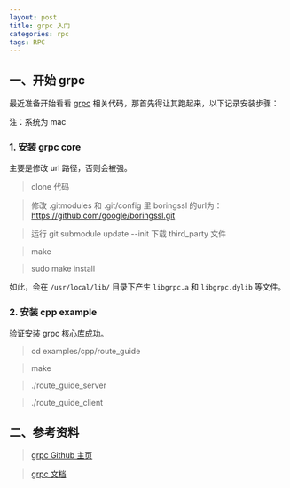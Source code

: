 ```yaml
---
layout: post
title: grpc 入门
categories: rpc
tags: RPC
---
```


## 一、开始 grpc 

最近准备开始看看 [grpc](https://github.com/grpc/grpc) 相关代码，那首先得让其跑起来，以下记录安装步骤：

注：系统为 mac

### 1. 安装 grpc core

主要是修改 url 路径，否则会被强。

> clone 代码

> 修改 .gitmodules 和 .git/config 里 boringssl 的url为：https://github.com/google/boringssl.git

> 运行 git submodule update --init 下载 third_party 文件

> make

> sudo make install

如此，会在 `/usr/local/lib/` 目录下产生 `libgrpc.a` 和 `libgrpc.dylib` 等文件。

<!--more-->

### 2. 安装 cpp example

验证安装 grpc 核心库成功。

> cd examples/cpp/route_guide

> make

> ./route_guide_server

> ./route_guide_client

## 二、参考资料

> [grpc Github 主页](https://github.com/grpc/grpc)

> [grpc 文档](http://www.grpc.io/docs/)


